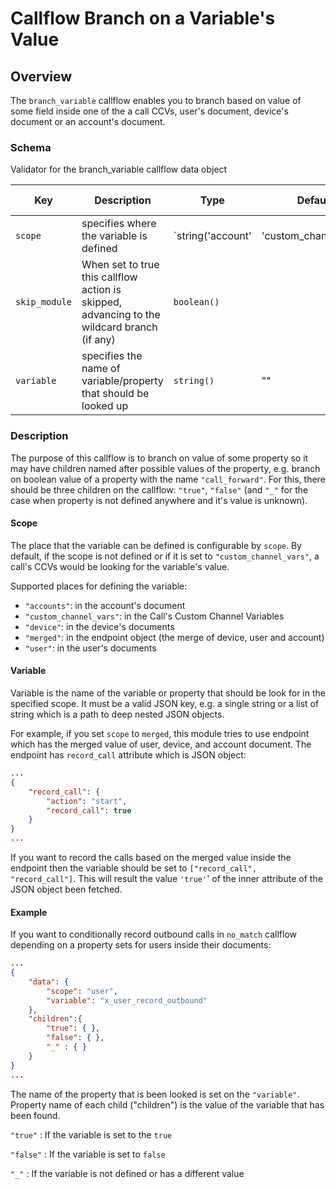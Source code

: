 # Callflow Branch on a Variable's Value

## Overview

The `branch_variable` callflow enables you to branch based on value of some field inside one of the a call CCVs, user's document, device's document or an account's document.

### Schema

Validator for the branch_variable callflow data object



Key | Description | Type | Default | Required | Support Level
--- | ----------- | ---- | ------- | -------- | -------------
`scope` | specifies where the variable is defined | `string('account' | 'custom_channel_vars' | 'device' | 'merged' | 'user')` | `custom_channel_vars` | `false` |
`skip_module` | When set to true this callflow action is skipped, advancing to the wildcard branch (if any) | `boolean()` |   | `false` |
`variable` | specifies the name of variable/property that should be looked up | `string()` | "" | `true` |


### Description

The purpose of this callflow is to branch on value of some property so it may have children named after possible values of the property, e.g. branch on boolean value of a property with the name `"call_forward"`. For this, there should be three children on the callflow: `"true"`, `"false"` (and `"_"` for the case when property is not defined anywhere and it's value is unknown).

#### Scope

The place that the variable can be defined is configurable by `scope`. By default, if the scope is not defined or if it is set to `"custom_channel_vars"`, a call's CCVs would be looking for the variable's value.

Supported places for defining the variable:

* `"accounts"`: in the account's document
* `"custom_channel_vars"`: in the Call's Custom Channel Variables
* `"device"`: in the device's documents
* `"merged"`: in the endpoint object (the merge of device, user and account)
* `"user"`: in the user's documents

#### Variable

Variable is the name of the variable or property that should be look for in the specified scope. It must be a valid JSON key, e.g. a single string or a list of string which is a path to deep nested JSON objects.

For example, if you set `scope` to `merged`, this module tries to use endpoint which has the merged value of user, device, and account document. The endpoint has `record_call` attribute which is JSON object:

```json
...
{
	"record_call": {
		"action": "start",
		"record_call": true
	}
}
...
```

If you want to record the calls based on the merged value inside the endpoint then the variable should be set to `["record_call", "record_call"]`. This will result the value `'true'`' of the inner attribute of the JSON object been fetched.

#### Example

If you want to conditionally record outbound calls in `no_match` callflow depending on a property sets for users inside their documents:

```json
...
{
	"data": {
    	"scope": "user",
    	"variable": "x_user_record_outbound"
 	},
 	"children":{
		"true": { },
    	"false": { },
		"_" : { }
 	}
}
...
```

The name of the property that is been looked is set on the `"variable"`. Property name of each child ("children") is the value of the variable that has been found.

`"true"`
:  If the variable is set to the `true`

`"false"`
:  If the variable is set to `false`

`"_"`
:  If the variable is not defined or has a different value
